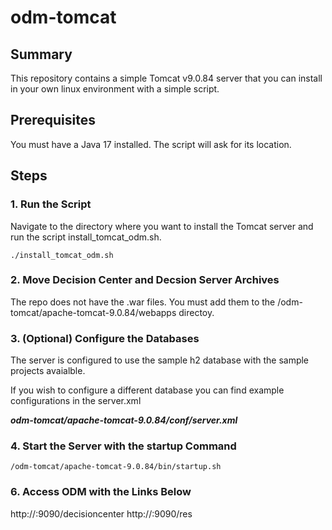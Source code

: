 # odm-tomcat

## Summary
This repository contains a simple Tomcat v9.0.84 server that you can install in your own linux environment with a simple script.

## Prerequisites
You must have a Java 17 installed. The script will ask for its location.

## Steps
### 1. Run the Script 
Navigate to the directory where you want to install the Tomcat server and run the script install_tomcat_odm.sh.
```
./install_tomcat_odm.sh
```

### 2. Move Decision Center and Decsion Server Archives
The repo does not have the .war files. You must add them to the /odm-tomcat/apache-tomcat-9.0.84/webapps directoy.
   
### 3. (Optional) Configure the Databases
The server is configured to use the sample h2 database with the sample projects avaialble.

If you wish to configure a different database you can find example configurations in the server.xml

_**odm-tomcat/apache-tomcat-9.0.84/conf/server.xml**_

### 4. Start the Server with the **startup** Command
```
/odm-tomcat/apache-tomcat-9.0.84/bin/startup.sh
```
### 6. Access ODM with the Links Below
http://<host>:9090/decisioncenter
http://<host>:9090/res
